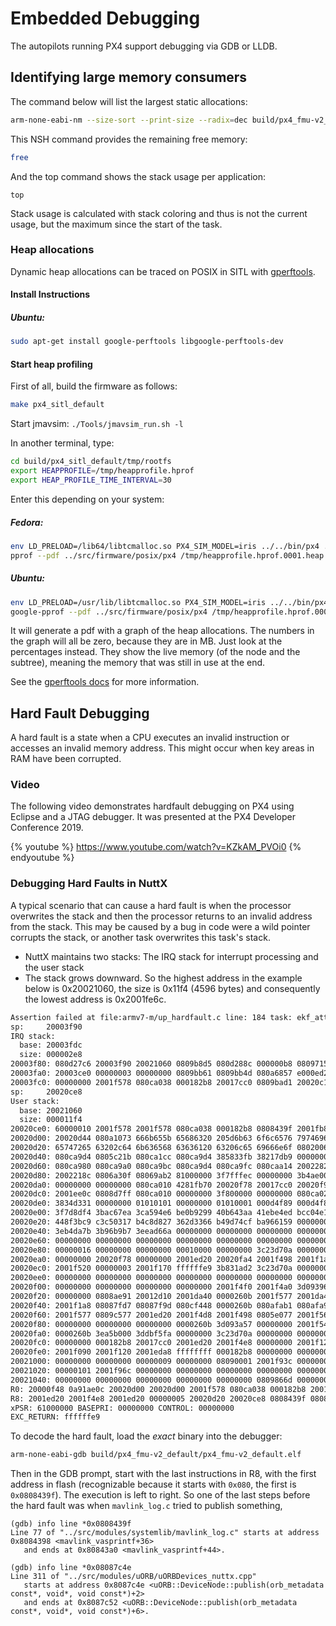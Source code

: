 # Embedded Debugging

The autopilots running PX4 support debugging via GDB or LLDB.

## Identifying large memory consumers

The command below will list the largest static allocations:

```bash
arm-none-eabi-nm --size-sort --print-size --radix=dec build/px4_fmu-v2_default/px4_fmu-v2_default.elf | grep " [bBdD] "
```

This NSH command provides the remaining free memory:

```bash
free
```

And the top command shows the stack usage per application:

```
top
```

Stack usage is calculated with stack coloring and thus is not the current usage, but the maximum since the start of the task.

### Heap allocations

Dynamic heap allocations can be traced on POSIX in SITL with [gperftools](https://github.com/gperftools/gperftools).

#### Install Instructions

##### Ubuntu:
```bash
sudo apt-get install google-perftools libgoogle-perftools-dev
```

#### Start heap profiling

First of all, build the firmware as follows:
```bash
make px4_sitl_default
```
Start jmavsim: `./Tools/jmavsim_run.sh -l`

In another terminal, type:
```bash
cd build/px4_sitl_default/tmp/rootfs
export HEAPPROFILE=/tmp/heapprofile.hprof
export HEAP_PROFILE_TIME_INTERVAL=30
```

Enter this depending on your system:

##### Fedora:
```bash
env LD_PRELOAD=/lib64/libtcmalloc.so PX4_SIM_MODEL=iris ../../bin/px4 ../../etc -s etc/init.d-posix/rcS
pprof --pdf ../src/firmware/posix/px4 /tmp/heapprofile.hprof.0001.heap > heap.pdf
```

##### Ubuntu:
```bash
env LD_PRELOAD=/usr/lib/libtcmalloc.so PX4_SIM_MODEL=iris ../../bin/px4 ../../etc -s etc/init.d-posix/rcS
google-pprof --pdf ../src/firmware/posix/px4 /tmp/heapprofile.hprof.0001.heap > heap.pdf
```

It will generate a pdf with a graph of the heap allocations.
The numbers in the graph will all be zero, because they are in MB. Just look at the percentages instead. They show the live memory (of the node and the subtree), meaning the memory that was still in use at the end.

See the [gperftools docs](https://htmlpreview.github.io/?https://github.com/gperftools/gperftools/blob/master/docs/heapprofile.html) for more information.


## Hard Fault Debugging

A hard fault is a state when a CPU executes an invalid instruction or accesses an invalid memory address.
This might occur when key areas in RAM have been corrupted.

### Video

The following video demonstrates hardfault debugging on PX4 using Eclipse and a JTAG debugger.
It was presented at the PX4 Developer Conference 2019.

{% youtube %}
https://www.youtube.com/watch?v=KZkAM_PVOi0
{% endyoutube %}

### Debugging Hard Faults in NuttX

A typical scenario that can cause a hard fault is when the processor overwrites the stack and then the processor returns to an invalid address from the stack. 
This may be caused by a bug in code were a wild pointer corrupts the stack, or another task overwrites this task's stack.

* NuttX maintains two stacks: The IRQ stack for interrupt processing and the user stack
* The stack grows downward.
  So the highest address in the example below is 0x20021060, the size is 0x11f4 (4596 bytes) and consequently the lowest address is 0x2001fe6c.

```bash
Assertion failed at file:armv7-m/up_hardfault.c line: 184 task: ekf_att_pos_estimator
sp:     20003f90
IRQ stack:
  base: 20003fdc
  size: 000002e8
20003f80: 080d27c6 20003f90 20021060 0809b8d5 080d288c 000000b8 08097155 00000010
20003fa0: 20003ce0 00000003 00000000 0809bb61 0809bb4d 080a6857 e000ed24 080a3879
20003fc0: 00000000 2001f578 080ca038 000182b8 20017cc0 0809bad1 20020c14 00000000
sp:     20020ce8
User stack:
  base: 20021060
  size: 000011f4
20020ce0: 60000010 2001f578 2001f578 080ca038 000182b8 0808439f 2001fb88 20020d4c
20020d00: 20020d44 080a1073 666b655b 65686320 205d6b63 6f6c6576 79746963 76696420
20020d20: 65747265 63202c64 6b636568 63636120 63206c65 69666e6f 08020067 0805c4eb
20020d40: 080ca9d4 0805c21b 080ca1cc 080ca9d4 385833fb 38217db9 00000000 080ca964
20020d60: 080ca980 080ca9a0 080ca9bc 080ca9d4 080ca9fc 080caa14 20022824 00000002
20020d80: 2002218c 0806a30f 08069ab2 81000000 3f7fffec 00000000 3b4ae00c 3b12eaa6
20020da0: 00000000 00000000 080ca010 4281fb70 20020f78 20017cc0 20020f98 20017cdc
20020dc0: 2001ee0c 0808d7ff 080ca010 00000000 3f800000 00000000 080ca020 3aa35c4e
20020de0: 3834d331 00000000 01010101 00000000 01010001 000d4f89 000d4f89 000f9fda
20020e00: 3f7d8df4 3bac67ea 3ca594e6 be0b9299 40b643aa 41ebe4ed bcc04e1b 43e89c96
20020e20: 448f3bc9 c3c50317 b4c8d827 362d3366 b49d74cf ba966159 00000000 00000000
20020e40: 3eb4da7b 3b96b9b7 3eead66a 00000000 00000000 00000000 00000000 00000000
20020e60: 00000000 00000000 00000000 00000000 00000000 00000000 00000000 00000000
20020e80: 00000016 00000000 00000000 00010000 00000000 3c23d70a 00000000 00000000
20020ea0: 00000000 20020f78 00000000 2001ed20 20020fa4 2001f498 2001f1a8 2001f500
20020ec0: 2001f520 00000003 2001f170 ffffffe9 3b831ad2 3c23d70a 00000000 00000000
20020ee0: 00000000 00000000 00000000 00000000 00000000 00000000 00000000 00000000
20020f00: 00000000 00000000 00000000 00000000 2001f4f0 2001f4a0 3d093964 00000001
20020f20: 00000000 0808ae91 20012d10 2001da40 0000260b 2001f577 2001da40 0000260b
20020f40: 2001f1a8 08087fd7 08087f9d 080cf448 0000260b 080afab1 080afa9d 00000003
20020f60: 2001f577 0809c577 2001ed20 2001f4d8 2001f498 0805e077 2001f568 20024540
20020f80: 00000000 00000000 00000000 0000260b 3d093a57 00000000 2001f540 2001f4f0
20020fa0: 0000260b 3ea5b000 3ddbf5fa 00000000 3c23d70a 00000000 00000000 000f423f
20020fc0: 00000000 000182b8 20017cc0 2001ed20 2001f4e8 00000000 2001f120 0805ea0d
20020fe0: 2001f090 2001f120 2001eda8 ffffffff 000182b8 00000000 00000000 00000000
20021000: 00000000 00000000 00000009 00000000 08090001 2001f93c 0000000c 00000000
20021020: 00000101 2001f96c 00000000 00000000 00000000 00000000 00000000 00000000
20021040: 00000000 00000000 00000000 00000000 00000000 0809866d 00000000 00000000
R0: 20000f48 0a91ae0c 20020d00 20020d00 2001f578 080ca038 000182b8 20017cc0
R8: 2001ed20 2001f4e8 2001ed20 00000005 20020d20 20020ce8 0808439f 08087c4e
xPSR: 61000000 BASEPRI: 00000000 CONTROL: 00000000
EXC_RETURN: ffffffe9
```

To decode the hard fault, load the *exact* binary into the debugger:

```bash
arm-none-eabi-gdb build/px4_fmu-v2_default/px4_fmu-v2_default.elf
```

Then in the GDB prompt, start with the last instructions in R8, with the first address in flash (recognizable because it starts with `0x080`, the first is `0x0808439f`).
The execution is left to right. So one of the last steps before the hard fault was when ```mavlink_log.c``` tried to publish something,

```gdb
(gdb) info line *0x0808439f
Line 77 of "../src/modules/systemlib/mavlink_log.c" starts at address 0x8084398 <mavlink_vasprintf+36>
   and ends at 0x80843a0 <mavlink_vasprintf+44>.
```

```gdb
(gdb) info line *0x08087c4e
Line 311 of "../src/modules/uORB/uORBDevices_nuttx.cpp"
   starts at address 0x8087c4e <uORB::DeviceNode::publish(orb_metadata const*, void*, void const*)+2>
   and ends at 0x8087c52 <uORB::DeviceNode::publish(orb_metadata const*, void*, void const*)+6>.
```
